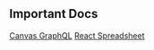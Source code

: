 # 





## Important Docs
[Canvas GraphQL](https://canvas.instructure.com/doc/api/file.graphql.html)
[React Spreadsheet](https://github.com/iddan/react-spreadsheet#readme)

